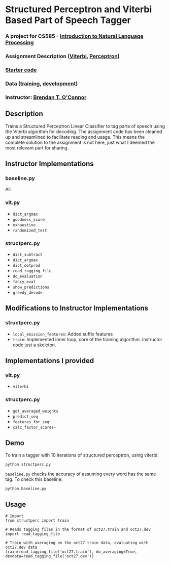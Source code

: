 # Structured Perceptron and Viterbi Based Part of Speech Tagger

### A project for CS585 - [Introduction to Natural Language Processing](http://people.cs.umass.edu/~brenocon/inlp2016/)

### Assignment Description ([Viterbi](http://people.cs.umass.edu/~brenocon/inlp2016/hw4/hw4a.pdf), [Perceptron](http://people.cs.umass.edu/~brenocon/inlp2016/hw4/hw4b.pdf))

### [Starter code](http://people.cs.umass.edu/~brenocon/inlp2016/hw4/structperc.py)

### Data ([training](http://people.cs.umass.edu/~brenocon/inlp2016/hw4/oct27.train), [development](http://people.cs.umass.edu/~brenocon/inlp2016/hw4/oct27.dev))

### Instructor: [Brendan T. O'Connor](http://brenocon.com/)

## Description

Trains a Structured Perceptron Linear Classifier to tag parts of speech using the Viterbi algorithm for decoding. The assignment code has been cleaned up and streamlined to facilitate reading and usage. This means the complete solution to the assignment is not here, just what I deemed the most relevant part for sharing.

## Instructor Implementations

### baseline.py

All

### vit.py

* `dict_argmax`
* `goodness_score`
* `exhaustive`
* `randomized_test`

### structperc.py

* `dict_subtract`
* `dict_argmax`
* `dict_dotprod`
* `read_tagging_file`
* `do_evaluation`
* `fancy_eval`
* `show_predictions`
* `greedy_decode`

## Modifications to Instructor Implementations

### structperc.py

* `local_emission_features`: Added suffix features
* `train`: Implemented inner loop, core of the training algorithm. Instructor code just a skeleton.

## Implementations I provided

### vit.py

* `viterbi`

### structperc.py

* `get_averaged_weights`
* `predict_seq`
* `features_for_seq`-
* `calc_factor_scores`-

## Demo

To train a tagger with 10 iterations of structured perceptron, using viterbi:

`python structperc.py`

`baseline.py` checks the accuracy of assuming every word has the same tag. To check this baseline:

`python baseline.py`

## Usage

```
# Import
from structperc import train

# Reads tagging files in the format of oct27.train and oct27.dev
import read_tagging_file

# Train with averaging on the oct27.train data, evaluating with oct27.dev data
train(read_tagging_file('oct27.train'), do_averaging=True, devdata=read_tagging_file('oct27.dev'))
```
